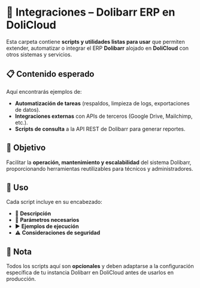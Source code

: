 # 🧩 Integraciones – Dolibarr ERP en DoliCloud

Esta carpeta contiene **scripts y utilidades listas para usar** que permiten extender, automatizar o integrar el ERP **Dolibarr** alojado en **DoliCloud** con otros sistemas y servicios.

## 📋 Contenido esperado
Aquí encontrarás ejemplos de:
- **Automatización de tareas** (respaldos, limpieza de logs, exportaciones de datos).
- **Integraciones externas** con APIs de terceros (Google Drive, Mailchimp, etc.).
- **Scripts de consulta** a la API REST de Dolibarr para generar reportes.

## 🎯 Objetivo
Facilitar la **operación, mantenimiento y escalabilidad** del sistema Dolibarr, proporcionando herramientas reutilizables para técnicos y administradores.

## 📌 Uso
Cada script incluye en su encabezado:
- 📄 **Descripción**
- 🔧 **Parámetros necesarios**
- ▶️ **Ejemplos de ejecución**
- ⚠️ **Consideraciones de seguridad**

## 📢 Nota
Todos los scripts aquí son **opcionales** y deben adaptarse a la configuración específica de tu instancia Dolibarr en DoliCloud antes de usarlos en producción.
